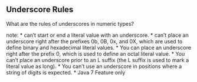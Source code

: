 ##  Underscore Rules

What are the rules of underscores in numeric types?

note:
    * can’t start or end a literal value with an underscore.
    * can’t place an underscore right after the prefixes 0b, 0B, 0x, and 0X, which are used to define binary and hexadecimal literal values.
    * You can place an underscore right after the prefix 0, which is used to define an
    octal literal value.
    * You can’t place an underscore prior to an L suffix (the L suffix is used to mark a
    literal value as long).
    * You can’t use an underscore in positions where a string of digits is expected.
    * Java 7 Feature only
